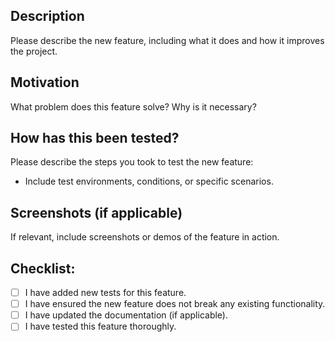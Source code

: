 ## Description
Please describe the new feature, including what it does and how it improves the project.

## Motivation
What problem does this feature solve? Why is it necessary?

## How has this been tested?
Please describe the steps you took to test the new feature:
- Include test environments, conditions, or specific scenarios.

## Screenshots (if applicable)
If relevant, include screenshots or demos of the feature in action.

## Checklist:
- [ ] I have added new tests for this feature.
- [ ] I have ensured the new feature does not break any existing functionality.
- [ ] I have updated the documentation (if applicable).
- [ ] I have tested this feature thoroughly.